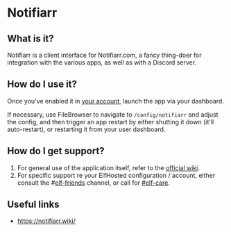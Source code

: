 # Notifiarr

## What is it?

Notifiarr is a client interface for Notifiarr.com, a fancy thing-doer for integration with the various apps, as well as with a Discord server.

## How do I use it?

Once you've enabled it in [your account](https://elfhosted.com/tenant/apps/0), launch the app via your dashboard.

If necessary, use FileBrowser to navigate to `/config/notifiarr` and adjust the config, and then trigger an app restart by either shutting it down (it'll auto-restart), or restarting it from your user dashboard.

## How do I get support?

1. For general use of the application itself, refer to the [official wiki](https://notifiarr.wiki/).
2. For specific support re your ElfHosted configuration / account, either consult the #[elf-friends](https://discord.com/channels/396055506072109067/1118645576884572303) channel, or call for [#elf-care](https://discord.com/channels/396055506072109067/1119478614287712337).

## Useful links

* https://notifiarr.wiki/